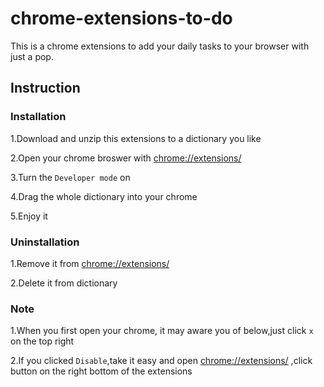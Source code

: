 # chrome-extensions-to-do

This is a chrome extensions to add your daily tasks to your browser with just a pop.

## Instruction

### Installation

1.Download and unzip this extensions to a dictionary you like

2.Open your chrome broswer with [chrome://extensions/](chrome://extensions/)

3.Turn the `Developer mode` on

4.Drag the whole dictionary into your  chrome

5.Enjoy it

### Uninstallation

1.Remove it from [chrome://extensions/](chrome://extensions/)

2.Delete it from dictionary

### Note

1.When you first open your chrome, it may aware you of below,just click `x ` on the top right

2.If you clicked `Disable`,take it easy and open [chrome://extensions/](chrome://extensions/) ,click button on the right bottom of the extensions

